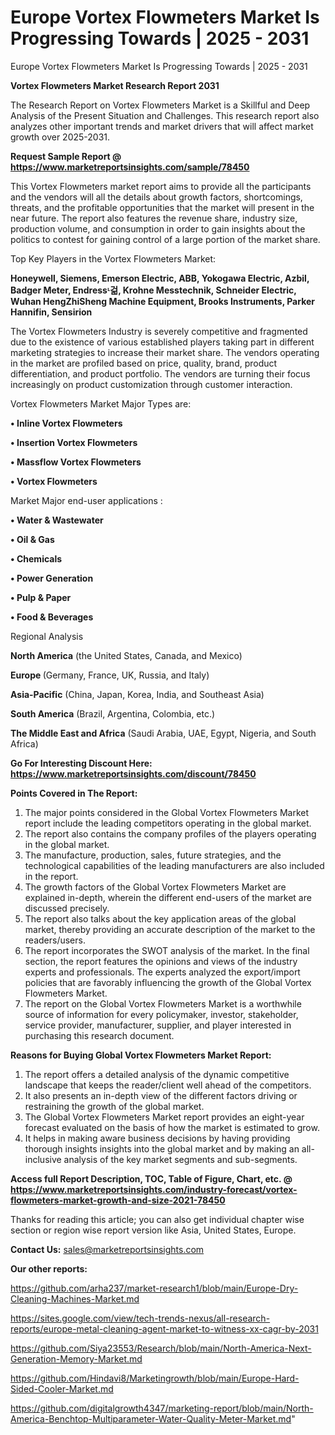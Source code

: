 # Europe Vortex Flowmeters Market Is Progressing Towards | 2025 - 2031
Europe Vortex Flowmeters Market Is Progressing Towards | 2025 - 2031

<strong>Vortex Flowmeters Market Research Report 2031</strong>

The Research Report on Vortex Flowmeters Market is a Skillful and Deep Analysis of the Present Situation and Challenges. This research report also analyzes other important trends and market drivers that will affect market growth over 2025-2031.

<strong>Request Sample Report @ <a href=https://www.marketreportsinsights.com/sample/78450>https://www.marketreportsinsights.com/sample/78450</a></strong>

This Vortex Flowmeters market report aims to provide all the participants and the vendors will all the details about growth factors, shortcomings, threats, and the profitable opportunities that the market will present in the near future. The report also features the revenue share, industry size, production volume, and consumption in order to gain insights about the politics to contest for gaining control of a large portion of the market share.

Top Key Players in the Vortex Flowmeters Market:

<strong>Honeywell, Siemens, Emerson Electric, ABB, Yokogawa Electric, Azbil, Badger Meter, Endressᶫ걺, Krohne Messtechnik, Schneider Electric, Wuhan HengZhiSheng Machine Equipment, Brooks Instruments, Parker Hannifin, Sensirion</strong>

The Vortex Flowmeters Industry is severely competitive and fragmented due to the existence of various established players taking part in different marketing strategies to increase their market share. The vendors operating in the market are profiled based on price, quality, brand, product differentiation, and product portfolio. The vendors are turning their focus increasingly on product customization through customer interaction.

Vortex Flowmeters Market Major Types are:

<strong>• Inline Vortex Flowmeters

• Insertion Vortex Flowmeters

• Massflow Vortex Flowmeters

• Vortex Flowmeters</strong>

Market Major end-user applications :

<strong>• Water & Wastewater

• Oil & Gas

• Chemicals

• Power Generation

• Pulp & Paper

• Food & Beverages</strong>

Regional Analysis

</u><strong><b>North America</b></strong> (the United States, Canada, and Mexico)

<strong><b>Europe </b></strong>(Germany, France, UK, Russia, and Italy)

<strong><b>Asia-Pacific</b></strong> (China, Japan, Korea, India, and Southeast Asia)

<strong><b>South America</b></strong> (Brazil, Argentina, Colombia, etc.)

<strong><b>The Middle East and Africa</b></strong> (Saudi Arabia, UAE, Egypt, Nigeria, and South Africa)

<strong>Go For Interesting Discount Here: <a href=https://www.marketreportsinsights.com/discount/78450>https://www.marketreportsinsights.com/discount/78450</a></strong>

<strong>Points Covered in The Report:</strong>
<ol>
  <li>The major points considered in the Global Vortex Flowmeters Market report include the leading competitors operating in the global market.</li>
  <li>The report also contains the company profiles of the players operating in the global market.</li>
  <li>The manufacture, production, sales, future strategies, and the technological capabilities of the leading manufacturers are also included in the report.</li>
  <li>The growth factors of the Global Vortex Flowmeters Market are explained in-depth, wherein the different end-users of the market are discussed precisely.</li>
  <li>The report also talks about the key application areas of the global market, thereby providing an accurate description of the market to the readers/users.</li>
  <li>The report incorporates the SWOT analysis of the market. In the final section, the report features the opinions and views of the industry experts and professionals. The experts analyzed the export/import policies that are favorably influencing the growth of the Global Vortex Flowmeters Market.</li>
  <li>The report on the Global Vortex Flowmeters Market is a worthwhile source of information for every policymaker, investor, stakeholder, service provider, manufacturer, supplier, and player interested in purchasing this research document.</li>
</ol>
<strong>Reasons for Buying Global Vortex Flowmeters Market Report:</strong>

<ol>
  <li>The report offers a detailed analysis of the dynamic competitive landscape that keeps the reader/client well ahead of the competitors.</li>
  <li>It also presents an in-depth view of the different factors driving or restraining the growth of the global market.</li>
  <li>The Global Vortex Flowmeters Market report provides an eight-year forecast evaluated on the basis of how the market is estimated to grow.</li>
  <li>It helps in making aware business decisions by having providing thorough insights insights into the global market and by making an all-inclusive analysis of the key market segments and sub-segments.</li>
</ol>
<strong>Access full Report Description, TOC, Table of Figure, Chart, etc. @ <a href=https://www.marketreportsinsights.com/industry-forecast/vortex-flowmeters-market-growth-and-size-2021-78450>https://www.marketreportsinsights.com/industry-forecast/vortex-flowmeters-market-growth-and-size-2021-78450</a></strong>


Thanks for reading this article; you can also get individual chapter wise section or region wise report version like Asia, United States, Europe.

<strong>Contact Us:</strong>
sales@marketreportsinsights.com

<strong>Our other reports:</strong>

<a href=https://github.com/arha237/market-research1/blob/main/Europe-Dry-Cleaning-Machines-Market.md>https://github.com/arha237/market-research1/blob/main/Europe-Dry-Cleaning-Machines-Market.md</a>

<a href=https://sites.google.com/view/tech-trends-nexus/all-research-reports/europe-metal-cleaning-agent-market-to-witness-xx-cagr-by-2031>https://sites.google.com/view/tech-trends-nexus/all-research-reports/europe-metal-cleaning-agent-market-to-witness-xx-cagr-by-2031</a>

<a href=https://github.com/Siya23553/Research/blob/main/North-America-Next-Generation-Memory-Market.md>https://github.com/Siya23553/Research/blob/main/North-America-Next-Generation-Memory-Market.md</a>

<a href=https://github.com/Hindavi8/Marketingrowth/blob/main/Europe-Hard-Sided-Cooler-Market.md>https://github.com/Hindavi8/Marketingrowth/blob/main/Europe-Hard-Sided-Cooler-Market.md</a>

<a href=https://github.com/digitalgrowth4347/marketing-report/blob/main/North-America-Benchtop-Multiparameter-Water-Quality-Meter-Market.md>https://github.com/digitalgrowth4347/marketing-report/blob/main/North-America-Benchtop-Multiparameter-Water-Quality-Meter-Market.md</a>"
